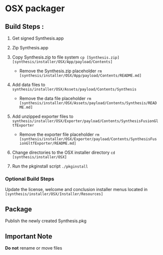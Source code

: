 # OSX packager

## Build Steps :

1. Get signed Synthesis.app

2. Zip Synthesis.app

3. Copy Synthesis.zip to file system ` cp [Synthesis.zip] [synthesis/installer/OSX/App/payload/Contents] `

    - Remove the Synthesis.zip placeholder ` rm [synthesis/installer/OSX/App/payload/Contents/README.md] `

3. Add data files to ` synthesis/installer/OSX/Assets/payload/Contents/Synthesis `

    - Remove the data file placeholder ` rm [synthesis/installer/OSX/Assets/payload/Contents/Synthesis/README.md] `	

4. Add unzipped exporter files to ` synthesis/installer/OSX/Exporter/payload/Contents/SynthesisFusionGltfExporter `
  
    - Remove the exporter file placeholder ` rm [synthesis/installer/OSX/Exporter/payload/Contents/SynthesisFusionGltfExporter/README.md] `	

5. Change directories to the OSX installer directory ` cd [synthesis/installer/OSX] `

6. Run the pkginstall script ` ./pkginstall `

### Optional Build Steps

Update the license, welcome and conclusion installer menus located in ` [synthesis/installer/OSX/Installer/Resources] `

## Package

Publish the newly created Synthesis.pkg

## Important Note

**Do not** rename or move files

